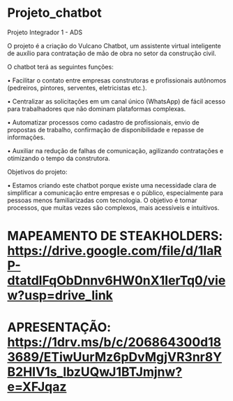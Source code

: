 # Projeto_chatbot

Projeto Integrador 1 - ADS

O projeto é a criação do Vulcano Chatbot, um assistente virtual inteligente de auxílio para contratação de mão de obra no setor da construção civil.
 
O chatbot terá as seguintes funções:

•	Facilitar o contato entre empresas construtoras e profissionais autônomos (pedreiros, pintores, serventes, eletricistas etc.).

• Centralizar as solicitações em um canal único (WhatsApp) de fácil acesso para trabalhadores que não dominam plataformas complexas.

•	Automatizar processos como cadastro de profissionais, envio de propostas de trabalho, confirmação de disponibilidade e repasse de informações.

•	Auxiliar na redução de falhas de comunicação, agilizando contratações e otimizando o tempo da construtora.

Objetivos do projeto:

•	Estamos criando este chatbot porque existe uma necessidade clara de simplificar a comunicação entre empresas e o público, especialmente para pessoas menos familiarizadas com tecnologia. O objetivo é tornar processos, que muitas vezes são complexos, mais acessíveis e intuitivos.

# MAPEAMENTO DE STEAKHOLDERS: https://drive.google.com/file/d/1IaRP-dtatdlFqObDnnv6HW0nX1IerTq0/view?usp=drive_link

# APRESENTAÇÃO: https://1drv.ms/b/c/206864300d183689/ETiwUurMz6pDvMgjVR3nr8YB2HIV1s_lbzUQwJ1BTJmjnw?e=XFJqaz
